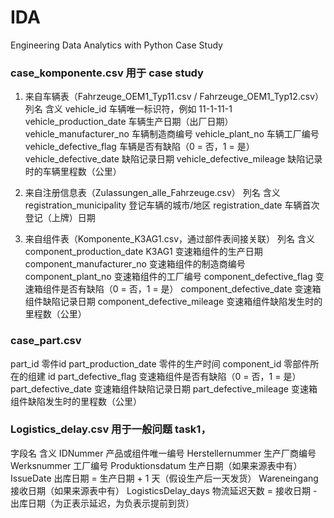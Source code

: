 # IDA
Engineering Data Analytics with Python Case Study


### case_komponente.csv 用于 case study
1. 来自车辆表（Fahrzeuge_OEM1_Typ11.csv / Fahrzeuge_OEM1_Typ12.csv）
列名	含义
vehicle_id	车辆唯一标识符，例如 11-1-11-1
vehicle_production_date	车辆生产日期（出厂日期）
vehicle_manufacturer_no	车辆制造商编号
vehicle_plant_no	车辆工厂编号
vehicle_defective_flag	车辆是否有缺陷（0 = 否，1 = 是）
vehicle_defective_date	缺陷记录日期
vehicle_defective_mileage	缺陷记录时的车辆里程数（公里）

2. 来自注册信息表（Zulassungen_alle_Fahrzeuge.csv）
列名	含义
registration_municipality	登记车辆的城市/地区
registration_date	车辆首次登记（上牌）日期

3. 来自组件表（Komponente_K3AG1.csv，通过部件表间接关联）
列名	含义
component_production_date	K3AG1 变速箱组件的生产日期
component_manufacturer_no	变速箱组件的制造商编号
component_plant_no	变速箱组件的工厂编号
component_defective_flag	变速箱组件是否有缺陷（0 = 否，1 = 是）
component_defective_date	变速箱组件缺陷记录日期
component_defective_mileage	变速箱组件缺陷发生时的里程数（公里）

### case_part.csv
part_id 零件id
part_production_date 零件的生产时间
component_id 零部件所在的组建 id
part_defective_flag	变速箱组件是否有缺陷（0 = 否，1 = 是）
part_defective_date	变速箱组件缺陷记录日期
part_defective_mileage	变速箱组件缺陷发生时的里程数（公里）



### Logistics_delay.csv 用于一般问题 task1，
字段名	含义
IDNummer	产品或组件唯一编号
Herstellernummer	生产厂商编号
Werksnummer	工厂编号
Produktionsdatum	生产日期（如果来源表中有）
IssueDate	出库日期 = 生产日期 + 1 天（假设生产后一天发货）
Wareneingang	接收日期（如果来源表中有）
LogisticsDelay_days	物流延迟天数 = 接收日期 - 出库日期（为正表示延迟，为负表示提前到货）